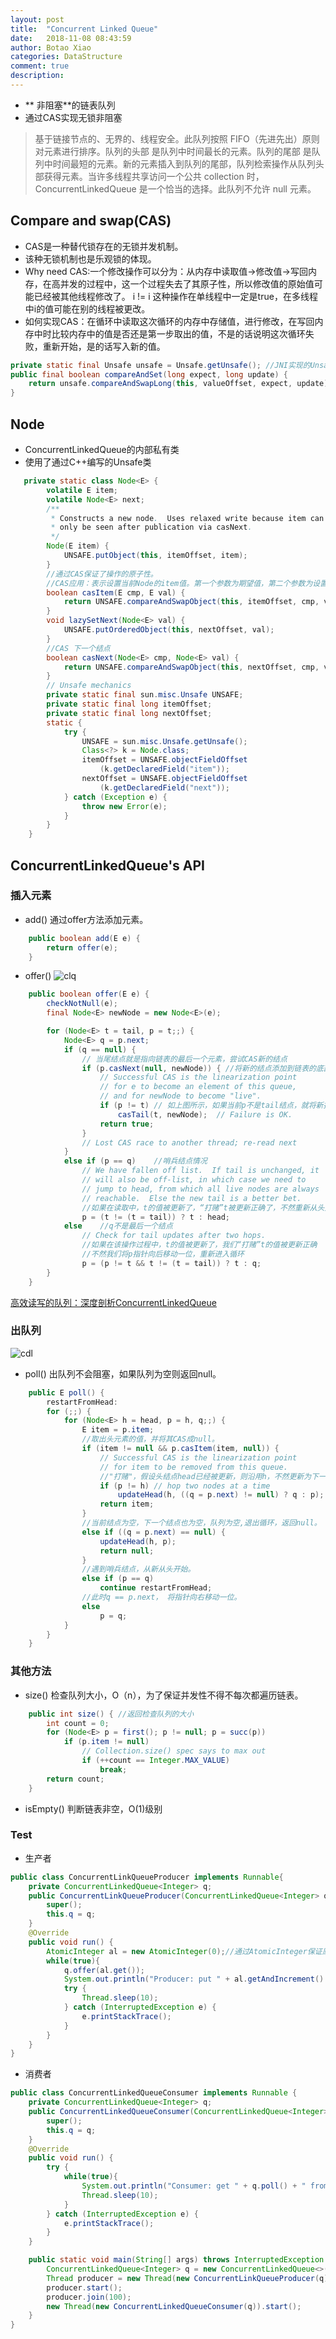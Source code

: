 ```yaml
---
layout: post
title:  "Concurrent Linked Queue"
date:   2018-11-08 08:43:59
author: Botao Xiao
categories: DataStructure
comment: true
description: 
---
```

* ** 非阻塞**的链表队列
* 通过CAS实现无锁非阻塞
>基于链接节点的、无界的、线程安全。此队列按照 FIFO（先进先出）原则对元素进行排序。队列的头部 是队列中时间最长的元素。队列的尾部 是队列中时间最短的元素。新的元素插入到队列的尾部，队列检索操作从队列头部获得元素。当许多线程共享访问一个公共 collection 时，ConcurrentLinkedQueue 是一个恰当的选择。此队列不允许 null 元素。

## Compare and swap(CAS)
* CAS是一种替代锁存在的无锁并发机制。
* 该种无锁机制也是乐观锁的体现。
* Why need CAS:一个修改操作可以分为：从内存中读取值->修改值->写回内存，在高并发的过程中，这一个过程失去了其原子性，所以修改值的原始值可能已经被其他线程修改了。
		 i != i
这种操作在单线程中一定是true，在多线程中i的值可能在别的线程被更改。
* 如何实现CAS：在循环中读取这次循环的内存中存储值，进行修改，在写回内存中时比较内存中的值是否还是第一步取出的值，不是的话说明这次循环失败，重新开始，是的话写入新的值。
```Java
private static final Unsafe unsafe = Unsafe.getUnsafe(); //JNI实现的Unsafe类。
public final boolean compareAndSet(long expect, long update) {
	return unsafe.compareAndSwapLong(this, valueOffset, expect, update);
}
```

## Node
* ConcurrentLinkedQueue的内部私有类
* 使用了通过C++编写的Unsafe类
```Java
   private static class Node<E> {
        volatile E item;
        volatile Node<E> next;
        /**
         * Constructs a new node.  Uses relaxed write because item can
         * only be seen after publication via casNext.
         */
        Node(E item) {
            UNSAFE.putObject(this, itemOffset, item);
        }
		//通过CAS保证了操作的原子性。
		//CAS应用：表示设置当前Node的item值。第一个参数为期望值，第二个参数为设置目标值。当当前值等于期望值时（就是没有被其他人改过），就会将目标设置为val。
        boolean casItem(E cmp, E val) {
            return UNSAFE.compareAndSwapObject(this, itemOffset, cmp, val);
        }
        void lazySetNext(Node<E> val) {
            UNSAFE.putOrderedObject(this, nextOffset, val);
        }
		//CAS 下一个结点
        boolean casNext(Node<E> cmp, Node<E> val) {
            return UNSAFE.compareAndSwapObject(this, nextOffset, cmp, val);
        }
        // Unsafe mechanics
        private static final sun.misc.Unsafe UNSAFE;
        private static final long itemOffset;
        private static final long nextOffset;
        static {
            try {
                UNSAFE = sun.misc.Unsafe.getUnsafe();
                Class<?> k = Node.class;
                itemOffset = UNSAFE.objectFieldOffset
                    (k.getDeclaredField("item"));
                nextOffset = UNSAFE.objectFieldOffset
                    (k.getDeclaredField("next"));
            } catch (Exception e) {
                throw new Error(e);
            }
        }
    }
```

## ConcurrentLinkedQueue's API
### 插入元素
* add() 通过offer方法添加元素。
```Java
    public boolean add(E e) {
        return offer(e);
    }
```

* offer()
![clq](https://i.imgur.com/QONSTB2.jpg)

```Java
    public boolean offer(E e) {
        checkNotNull(e);
        final Node<E> newNode = new Node<E>(e);

        for (Node<E> t = tail, p = t;;) {
            Node<E> q = p.next;
            if (q == null) {
                // 当尾结点就是指向链表的最后一个元素，尝试CAS新的结点
                if (p.casNext(null, newNode)) {	//将新的结点添加到链表的底部
                    // Successful CAS is the linearization point
                    // for e to become an element of this queue,
                    // and for newNode to become "live".
                    if (p != t) // 如上图所示，如果当前p不是tail结点，就将新接入的结点当做尾结点。相当于尾结点一次性跳跃两个结点。
                        casTail(t, newNode);  // Failure is OK.
                    return true;
                }
                // Lost CAS race to another thread; re-read next
            }
            else if (p == q)	//哨兵结点情况
                // We have fallen off list.  If tail is unchanged, it
                // will also be off-list, in which case we need to
                // jump to head, from which all live nodes are always
                // reachable.  Else the new tail is a better bet.
				//如果在读取中，t的值被更新了，“打赌”t被更新正确了，不然重新从头开始。
                p = (t != (t = tail)) ? t : head;
            else	//q不是最后一个结点
                // Check for tail updates after two hops.
				//如果在该操作过程中，t的值被更新了，我们“打赌”t的值被更新正确
				//不然我们将p指针向后移动一位，重新进入循环
                p = (p != t && t != (t = tail)) ? t : q;
        }
    }
```
[高效读写的队列：深度剖析ConcurrentLinkedQueue](https://blog.csdn.net/chenguibao/article/details/51773322)

### 出队列
![cdl](https://i.imgur.com/G5Irgel.jpg)
* poll() 出队列不会阻塞，如果队列为空则返回null。
```Java
    public E poll() {
        restartFromHead:
        for (;;) {
            for (Node<E> h = head, p = h, q;;) {
                E item = p.item;
				//取出头元素的值，并将其CAS成null。
                if (item != null && p.casItem(item, null)) {
                    // Successful CAS is the linearization point
                    // for item to be removed from this queue.
					//"打赌"，假设头结点head已经被更新，则沿用h，不然更新为下一个结点
                    if (p != h) // hop two nodes at a time
                        updateHead(h, ((q = p.next) != null) ? q : p);
                    return item;
                }
				//当前结点为空，下一个结点也为空，队列为空,退出循环，返回null。
                else if ((q = p.next) == null) {
                    updateHead(h, p);
                    return null;
                }
				//遇到哨兵结点，从新从头开始。
                else if (p == q)
                    continue restartFromHead;
				//此时q == p.next， 将指针向右移动一位。
                else
                    p = q;
            }
        }
    }
```

### 其他方法
* size() 检查队列大小，O（n），为了保证并发性不得不每次都遍历链表。
```Java
    public int size() {	//返回检查队列的大小
        int count = 0;
        for (Node<E> p = first(); p != null; p = succ(p))
            if (p.item != null)
                // Collection.size() spec says to max out
                if (++count == Integer.MAX_VALUE)
                    break;
        return count;
    }
```

* isEmpty() 判断链表非空，O(1)级别

### Test
* 生产者
```Java
public class ConcurrentLinkQueueProducer implements Runnable{
	private ConcurrentLinkedQueue<Integer> q;
	public ConcurrentLinkQueueProducer(ConcurrentLinkedQueue<Integer> q) {
		super();
		this.q = q;
	}
	@Override
	public void run() {
		AtomicInteger al = new AtomicInteger(0);//通过AtomicInteger保证原子性，避免锁。
		while(true){
			q.offer(al.get());
			System.out.println("Producer: put " + al.getAndIncrement() + " into queue...");
			try {
				Thread.sleep(10);
			} catch (InterruptedException e) {
				e.printStackTrace();
			}
		}
	}
}
```

* 消费者
```Java
public class ConcurrentLinkedQueueConsumer implements Runnable {
	private ConcurrentLinkedQueue<Integer> q;
	public ConcurrentLinkedQueueConsumer(ConcurrentLinkedQueue<Integer> q) {
		super();
		this.q = q;
	}
	@Override
	public void run() {
		try {
			while(true){
				System.out.println("Consumer: get " + q.poll() + " from queue...");
				Thread.sleep(10);
			}
		} catch (InterruptedException e) {
			e.printStackTrace();
		}
	}

	public static void main(String[] args) throws InterruptedException {
		ConcurrentLinkedQueue<Integer> q = new ConcurrentLinkedQueue<>();
		Thread producer = new Thread(new ConcurrentLinkQueueProducer(q));
		producer.start();
		producer.join(100);
		new Thread(new ConcurrentLinkedQueueConsumer(q)).start();
	}
}
```